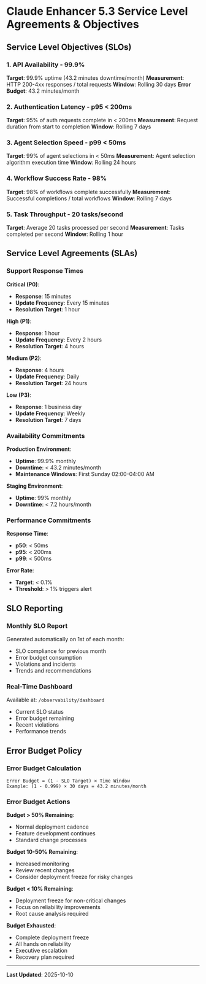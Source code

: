 # Claude Enhancer 5.3 Service Level Agreements & Objectives

## Service Level Objectives (SLOs)

### 1. API Availability - 99.9%
**Target**: 99.9% uptime (43.2 minutes downtime/month)
**Measurement**: HTTP 200-4xx responses / total requests
**Window**: Rolling 30 days
**Error Budget**: 43.2 minutes/month

### 2. Authentication Latency - p95 < 200ms
**Target**: 95% of auth requests complete in < 200ms
**Measurement**: Request duration from start to completion
**Window**: Rolling 7 days

### 3. Agent Selection Speed - p99 < 50ms
**Target**: 99% of agent selections in < 50ms
**Measurement**: Agent selection algorithm execution time
**Window**: Rolling 24 hours

### 4. Workflow Success Rate - 98%
**Target**: 98% of workflows complete successfully
**Measurement**: Successful completions / total workflows
**Window**: Rolling 7 days

### 5. Task Throughput - 20 tasks/second
**Target**: Average 20 tasks processed per second
**Measurement**: Tasks completed per second
**Window**: Rolling 1 hour

## Service Level Agreements (SLAs)

### Support Response Times

**Critical (P0)**:
- **Response**: 15 minutes
- **Update Frequency**: Every 15 minutes
- **Resolution Target**: 1 hour

**High (P1)**:
- **Response**: 1 hour
- **Update Frequency**: Every 2 hours
- **Resolution Target**: 4 hours

**Medium (P2)**:
- **Response**: 4 hours
- **Update Frequency**: Daily
- **Resolution Target**: 24 hours

**Low (P3)**:
- **Response**: 1 business day
- **Update Frequency**: Weekly
- **Resolution Target**: 7 days

### Availability Commitments

**Production Environment**:
- **Uptime**: 99.9% monthly
- **Downtime**: < 43.2 minutes/month
- **Maintenance Windows**: First Sunday 02:00-04:00 AM

**Staging Environment**:
- **Uptime**: 99% monthly
- **Downtime**: < 7.2 hours/month

### Performance Commitments

**Response Time**:
- **p50**: < 50ms
- **p95**: < 200ms
- **p99**: < 500ms

**Error Rate**:
- **Target**: < 0.1%
- **Threshold**: > 1% triggers alert

## SLO Reporting

### Monthly SLO Report
Generated automatically on 1st of each month:
- SLO compliance for previous month
- Error budget consumption
- Violations and incidents
- Trends and recommendations

### Real-Time Dashboard
Available at: `/observability/dashboard`
- Current SLO status
- Error budget remaining
- Recent violations
- Performance trends

## Error Budget Policy

### Error Budget Calculation
```
Error Budget = (1 - SLO Target) × Time Window
Example: (1 - 0.999) × 30 days = 43.2 minutes/month
```

### Error Budget Actions

**Budget > 50% Remaining**:
- Normal deployment cadence
- Feature development continues
- Standard change processes

**Budget 10-50% Remaining**:
- Increased monitoring
- Review recent changes
- Consider deployment freeze for risky changes

**Budget < 10% Remaining**:
- Deployment freeze for non-critical changes
- Focus on reliability improvements
- Root cause analysis required

**Budget Exhausted**:
- Complete deployment freeze
- All hands on reliability
- Executive escalation
- Recovery plan required

---
**Last Updated**: 2025-10-10
